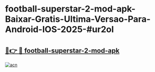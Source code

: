 # football-superstar-2-mod-apk-Baixar-Gratis-Ultima-Versao-Para-Android-IOS-2025-#ur2ol

# <h2><a href="https://ainizakaria.my?title=football-superstar-2-mod-apk&ref=24M">🔗👉 🔴 football-superstar-2-mod-apk</a></h2>

[![acn](https://github.com/user-attachments/assets/0f9c940e-d8b0-45ae-aac7-cd30a18b3e1c)](https://ainizakaria.my?title=football-superstar-2-mod-apk&ref=24M)

